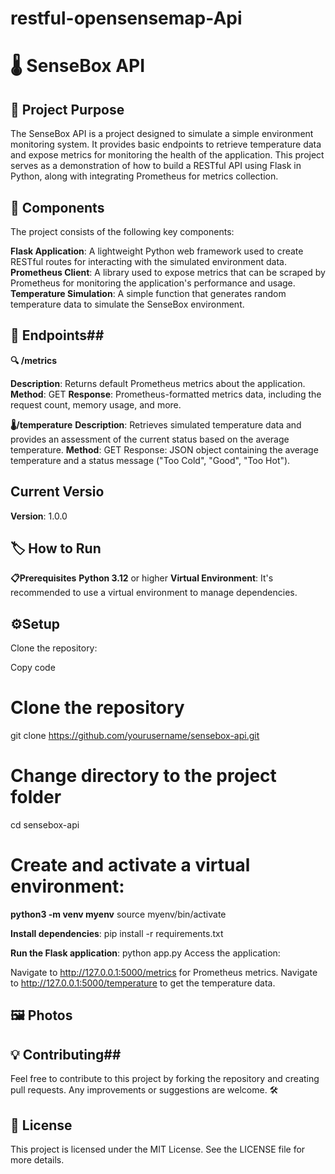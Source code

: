 # restful-opensensemap-Api


 # 🌡️ SenseBox API #

## 🚀 Project Purpose ## 
The SenseBox API is a project designed to simulate a simple environment monitoring system. It provides basic endpoints to retrieve temperature data and expose metrics for monitoring the health of the application. This project serves as a demonstration of how to build a RESTful API using Flask in Python, along with integrating Prometheus for metrics collection.




## 🧩 Components ## 
The project consists of the following key components:

**Flask Application**: A lightweight Python web framework used to create RESTful routes for interacting with the simulated environment data.
**Prometheus Client**: A library used to expose metrics that can be scraped by Prometheus for monitoring the application's performance and usage.
**Temperature Simulation**: A simple function that generates random temperature data to simulate the SenseBox environment.


## 📑 Endpoints##

**🔍 /metrics**

**Description**: Returns default Prometheus metrics about the application.
**Method**: GET
**Response**: Prometheus-formatted metrics data, including the request count, memory usage, and more.

**🌡️/temperature**
**Description**: Retrieves simulated temperature data and provides an assessment of the current status based on the average temperature.
**Method**: GET
Response: JSON object containing the average temperature and a status message ("Too Cold", "Good", "Too Hot").

## Current Versio ## 
**Version**: 1.0.0




## 🏷️ How to Run ## 
**📋Prerequisites**
**Python 3.12** or higher
**Virtual Environment**: It's recommended to use a virtual environment to manage dependencies.

 ## ⚙️Setup ##
Clone the repository:


Copy code
# Clone the repository
git clone https://github.com/yourusername/sensebox-api.git

# Change directory to the project folder
cd sensebox-api

# Create and activate a virtual environment:


**python3 -m venv myenv**
source myenv/bin/activate


**Install dependencies**:
pip install -r requirements.txt


**Run the Flask application**:
python app.py
Access the application:

Navigate to http://127.0.0.1:5000/metrics for Prometheus metrics.
Navigate to http://127.0.0.1:5000/temperature to get the temperature data.


## 🖼️  Photos ## 

 

## 💡 Contributing##
Feel free to contribute to this project by forking the repository and creating pull requests. Any improvements or suggestions are welcome. 🛠️

## 📄 License ##
This project is licensed under the MIT License. See the LICENSE file for more details.




